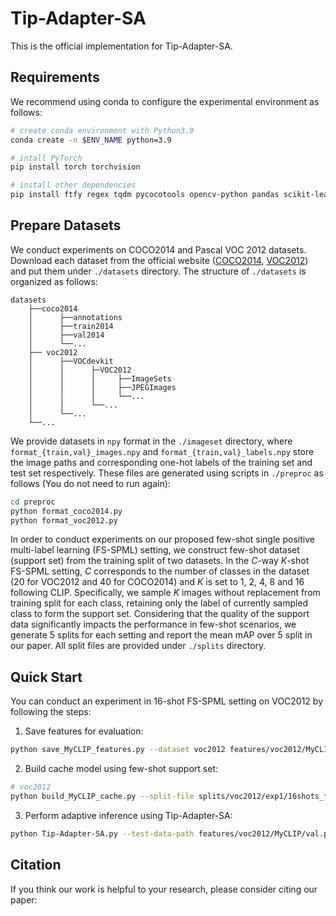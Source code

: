 # Tip-Adapter-SA

This is the official implementation for Tip-Adapter-SA.

## Requirements

We recommend using conda to configure the experimental environment as follows:
```bash
# create conda environment with Python3.9
conda create -n $ENV_NAME python=3.9

# intall PyTorch
pip install torch torchvision

# install other dependencies
pip install ftfy regex tqdm pycocotools opencv-python pandas scikit-learn
```

## Prepare Datasets

We conduct experiments on COCO2014 and Pascal VOC 2012 datasets. Download each dataset from the official website ([COCO2014](https://cocodataset.org/), [VOC2012](http://host.robots.ox.ac.uk/pascal/VOC/)) and put them under `./datasets` directory. The structure of `./datasets` is organized as follows:
```
datasets
    ├──coco2014
    │      ├──annotations
    │      ├──train2014
    │      ├──val2014
    │      └──...
    ├── voc2012
    │      ├──VOCdevkit
    │      │      ├─VOC2012
    │      │      │     ├──ImageSets
    │      │      │     ├──JPEGImages
    │      │      │     └──...
    │      │      └──...
    │      └──...
    └──...
```

We provide datasets in `npy` format in the `./imageset` directory, where `format_{train,val}_images.npy` and `format_{train,val}_labels.npy` store the image paths and corresponding one-hot labels of the training set and test set respectively. These files are generated using scripts in `./preproc` as follows (You do not need to run again):
```bash
cd preproc
python format_coco2014.py
python format_voc2012.py
```

In order to conduct experiments on our proposed few-shot single positive multi-label learning (FS-SPML) setting, we construct few-shot dataset (support set) from the training split of two datasets. In the $C$-way $K$-shot FS-SPML setting, $C$ corresponds to the number of classes in the dataset (20 for VOC2012 and 40 for COCO2014) and $K$ is set to 1, 2, 4, 8 and 16 following CLIP. Specifically, we sample $K$ images without replacement from training split for each class, retaining only the label of currently sampled class to form the support set. Considering that the quality of the support data significantly impacts the performance in few-shot scenarios, we generate 5 splits for each setting and report the mean mAP over 5 split in our paper. All split files are provided under `./splits` directory.

## Quick Start

You can conduct an experiment in 16-shot FS-SPML setting on VOC2012 by following the steps:

1. Save features for evaluation:

```bash
python save_MyCLIP_features.py --dataset voc2012 features/voc2012/MyCLIP/val.pt
```

2. Build cache model using few-shot support set:

```bash
# voc2012
python build_MyCLIP_cache.py --split-file splits/voc2012/exp1/16shots_filtered.txt --dataset voc2012 caches/voc2012/MyCLIP/exp1_16shots_filtered.pt
```

3. Perform adaptive inference using Tip-Adapter-SA:
```bash
python Tip-Adapter-SA.py --test-data-path features/voc2012/MyCLIP/val.pt --dataset voc2012 --cache-path caches/voc2012/MyCLIP/exp1_16shots_filtered.pt --k-shot 16 --search-hp
```

## Citation

If you think our work is helpful to your research, please consider citing our paper: